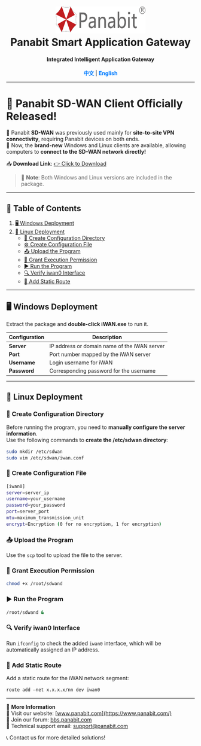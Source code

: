 <a name="readme-top"></a>
<h1 align="center">
  <img src="assets/Panabit.png" alt="Panabit" width="240" height="72">
  <br>
  Panabit Smart Application Gateway
</h1>
<h4 align="center">Integrated Intelligent Application Gateway</h4>

<p align="center">
  <a href="iWAN_Client_CN.md" style="color: #007bff; text-decoration: none; font-weight: bold;">中文</a> | <span style="color: #007bff; font-weight: bold;">English</span>
</p>

---

# 🚀 **Panabit SD-WAN Client Officially Released!**

🔹 Panabit **SD-WAN** was previously used mainly for **site-to-site VPN connectivity**, requiring Panabit devices on both ends.  
🔹 Now, the **brand-new** Windows and Linux clients are available, allowing computers to **connect to the SD-WAN network directly!**  

📥 **Download Link**: [👉 Click to Download](https://www.panabit.com/download)  

> 📝 **Note**: Both Windows and Linux versions are included in the package.

---

## 📌 **Table of Contents**
1. [🖥 Windows Deployment](#-windows-deployment)
2. [🐧 Linux Deployment](#-linux-deployment)
   - [📂 Create Configuration Directory](#-create-configuration-directory)
   - [⚙️ Create Configuration File](#-create-configuration-file)
   - [📤 Upload the Program](#-upload-the-program)
   - [🔑 Grant Execution Permission](#-grant-execution-permission)
   - [▶️ Run the Program](#-run-the-program)
   - [🔍 Verify iwan0 Interface](#-verify-iwan0-interface)
   - [🚦 Add Static Route](#-add-static-route)

---

## 🖥 **Windows Deployment**
Extract the package and **double-click iWAN.exe** to run it.

| Configuration | Description |
|-------------|-------------|
| **Server** | IP address or domain name of the iWAN server |
| **Port** | Port number mapped by the iWAN server |
| **Username** | Login username for iWAN |
| **Password** | Corresponding password for the username |

---

## 🐧 **Linux Deployment**

### 📂 **Create Configuration Directory**

Before running the program, you need to **manually configure the server information**.  
Use the following commands to **create the /etc/sdwan directory**:
```bash
sudo mkdir /etc/sdwan
sudo vim /etc/sdwan/iwan.conf
```

### 📂 **Create Configuration File**

```bash
[iwan0]
server=server_ip
username=your_username
password=your_password
port=server_port
mtu=maximum_transmission_unit
encrypt=Encryption (0 for no encryption, 1 for encryption)
```

### 📤 **Upload the Program**

Use the `scp` tool to upload the file to the server.

### 🔑 **Grant Execution Permission**

```bash
chmod +x /root/sdwand
```

### ▶️ **Run the Program**

```bash
/root/sdwand &
```

###  🔍 **Verify iwan0 Interface**

Run `ifconfig` to check the added `iwan0` interface, which will be automatically assigned an IP address.

###  🚦 **Add Static Route**

Add a static route for the iWAN network segment:

```bash
route add –net x.x.x.x/nn dev iwan0
```

---

📢 **More Information**  
🔗 Visit our website: [www.panabit.com](https://www.panabit.com/)  
🔗 Join our forum: [bbs.panabit.com](https://bbs.panabit.com/)  
🔗 Technical support email: support@panabit.com  

📞 Contact us for more detailed solutions!



